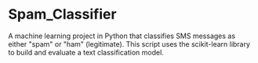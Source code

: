 # Spam_Classifier
A machine learning project in Python that classifies SMS messages as either "spam" or "ham" (legitimate). This script uses the scikit-learn library to build and evaluate a text classification model.
